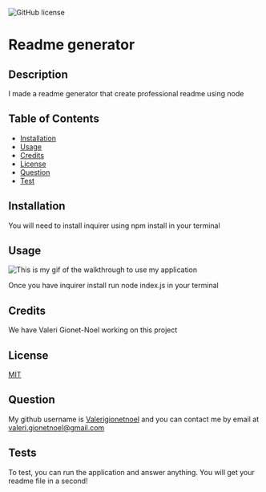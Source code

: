
![GitHub license](https://img.shields.io/badge/license-MIT-blue.svg)
# Readme generator

## Description

I made a readme generator that create professional readme using node

## Table of Contents

- [Installation](#installation)
- [Usage](#usage)
- [Credits](#credits)
- [License](#license)
- [Question](#question)
- [Test](#test)

## Installation

You will need to install inquirer using npm install in your terminal

## Usage

![This is my gif of the walkthrough to use my application](/gif/Readme%20generator%20show%20off.gif)

Once you have inquirer install run node index.js in your terminal

## Credits

We have Valeri Gionet-Noel working on this project
        
## License

[MIT](https://opensource.org/licenses/MIT)

## Question

My github username is [Valerigionetnoel](https://www.github.com/Valerigionetnoel) and you can contact me by email at [valeri.gionetnoel@gmail.com](valeri.gionetnoel@gmail.com)
     
## Tests

To test, you can run the application and answer anything. You will get your readme file in a second!
    